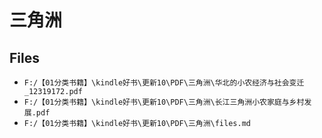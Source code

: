# 三角洲

## Files

- `F:/【01分类书籍】\kindle好书\更新10\PDF\三角洲\华北的小农经济与社会变迁_12319172.pdf`
- `F:/【01分类书籍】\kindle好书\更新10\PDF\三角洲\长江三角洲小农家庭与乡村发展.pdf`
- `F:/【01分类书籍】\kindle好书\更新10\PDF\三角洲\files.md`
